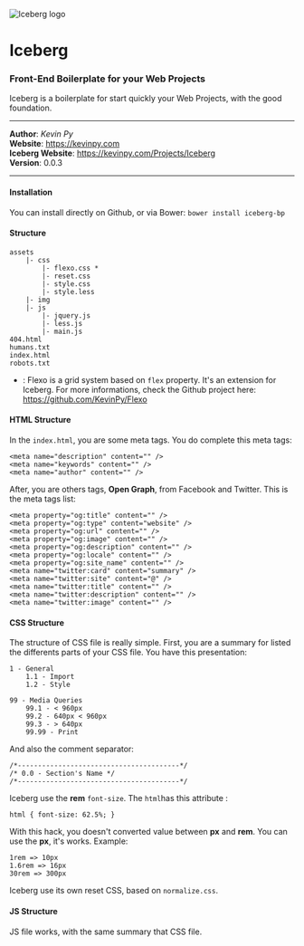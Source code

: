 ![Iceberg logo](https://kevinpy.com/Projects/Iceberg/iceberg_logo.png)
# Iceberg
### Front-End Boilerplate for your Web Projects
Iceberg is a boilerplate for start quickly your Web Projects, with the good foundation.
***
**Author**: *Kevin Py*<br />
**Website**: <https://kevinpy.com><br />
**Iceberg Website**: <https://kevinpy.com/Projects/Iceberg><br />
**Version**: 0.0.3
***
#### Installation
You can install directly on Github, or via Bower:
`bower install iceberg-bp`
#### Structure
```
assets
	|- css
		|- flexo.css *
		|- reset.css
		|- style.css
		|- style.less
	|- img
	|- js
		|- jquery.js
		|- less.js
		|- main.js
404.html
humans.txt
index.html
robots.txt
```
* : Flexo is a grid system based on `flex` property. It's an extension for Iceberg. For more informations, check the Github project here: https://github.com/KevinPy/Flexo

#### HTML Structure

In the `index.html`, you are some meta tags. You do complete this meta tags:

```
<meta name="description" content="" />
<meta name="keywords" content="" />
<meta name="author" content="" />
```

After, you are others tags, <b>Open Graph</b>, from Facebook and Twitter. This is the meta tags list:

```
<meta property="og:title" content="" />
<meta property="og:type" content="website" />
<meta property="og:url" content="" />
<meta property="og:image" content="" />
<meta property="og:description" content="" />
<meta property="og:locale" content="" />
<meta property="og:site_name" content="" />
<meta name="twitter:card" content="summary" />
<meta name="twitter:site" content="@" />
<meta name="twitter:title" content="" />
<meta name="twitter:description" content="" />
<meta name="twitter:image" content="" />
```

#### CSS Structure

The structure of CSS file is really simple. First, you are a summary for listed the differents parts of your CSS file. You have this presentation:

```
1 - General
	1.1 - Import
	1.2 - Style

99 - Media Queries
	99.1 - < 960px
	99.2 - 640px < 960px
	99.3 - > 640px
	99.99 - Print
```

And also the comment separator:

```
/*----------------------------------------*/
/* 0.0 - Section's Name */
/*----------------------------------------*/
```

Iceberg use the <b>rem</b> `font-size`. The `html`has this attribute :

```
html { font-size: 62.5%; }
```

With this hack, you doesn't converted value between <b>px</b> and <b>rem</b>. You can use the <b>px</b>, it's works. Example:

```
1rem => 10px
1.6rem => 16px
30rem => 300px
```

Iceberg use its own reset CSS, based on `normalize.css`.

#### JS Structure

JS file works, with the same summary that CSS file.